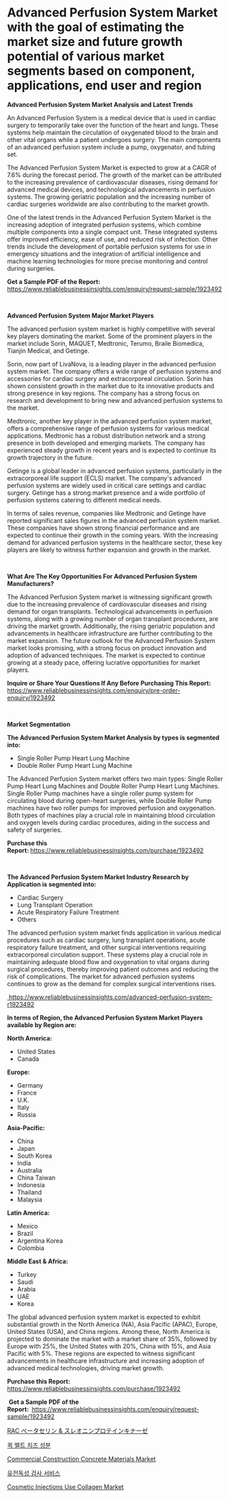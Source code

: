 <p><h1>Advanced Perfusion System Market with the goal of estimating the market size and future growth potential of various market segments based on component, applications, end user and region</h1></p><p><strong>Advanced Perfusion System Market Analysis and Latest Trends</strong></p>
<p><p>An Advanced Perfusion System is a medical device that is used in cardiac surgery to temporarily take over the function of the heart and lungs. These systems help maintain the circulation of oxygenated blood to the brain and other vital organs while a patient undergoes surgery. The main components of an advanced perfusion system include a pump, oxygenator, and tubing set.</p><p>The Advanced Perfusion System Market is expected to grow at a CAGR of 7.6% during the forecast period. The growth of the market can be attributed to the increasing prevalence of cardiovascular diseases, rising demand for advanced medical devices, and technological advancements in perfusion systems. The growing geriatric population and the increasing number of cardiac surgeries worldwide are also contributing to the market growth.</p><p>One of the latest trends in the Advanced Perfusion System Market is the increasing adoption of integrated perfusion systems, which combine multiple components into a single compact unit. These integrated systems offer improved efficiency, ease of use, and reduced risk of infection. Other trends include the development of portable perfusion systems for use in emergency situations and the integration of artificial intelligence and machine learning technologies for more precise monitoring and control during surgeries.</p></p>
<p><strong>Get a Sample PDF of the Report:&nbsp;</strong> <a href="https://www.reliablebusinessinsights.com/enquiry/request-sample/1923492">https://www.reliablebusinessinsights.com/enquiry/request-sample/1923492</a></p>
<p>&nbsp;</p>
<p><strong>Advanced Perfusion System Major Market Players</strong></p>
<p><p>The advanced perfusion system market is highly competitive with several key players dominating the market. Some of the prominent players in the market include Sorin, MAQUET, Medtronic, Terumo, Braile Biomedica, Tianjin Medical, and Getinge.</p><p>Sorin, now part of LivaNova, is a leading player in the advanced perfusion system market. The company offers a wide range of perfusion systems and accessories for cardiac surgery and extracorporeal circulation. Sorin has shown consistent growth in the market due to its innovative products and strong presence in key regions. The company has a strong focus on research and development to bring new and advanced perfusion systems to the market.</p><p>Medtronic, another key player in the advanced perfusion system market, offers a comprehensive range of perfusion systems for various medical applications. Medtronic has a robust distribution network and a strong presence in both developed and emerging markets. The company has experienced steady growth in recent years and is expected to continue its growth trajectory in the future.</p><p>Getinge is a global leader in advanced perfusion systems, particularly in the extracorporeal life support (ECLS) market. The company's advanced perfusion systems are widely used in critical care settings and cardiac surgery. Getinge has a strong market presence and a wide portfolio of perfusion systems catering to different medical needs.</p><p>In terms of sales revenue, companies like Medtronic and Getinge have reported significant sales figures in the advanced perfusion system market. These companies have shown strong financial performance and are expected to continue their growth in the coming years. With the increasing demand for advanced perfusion systems in the healthcare sector, these key players are likely to witness further expansion and growth in the market.</p></p>
<p>&nbsp;</p>
<p><strong>What Are The Key Opportunities For Advanced Perfusion System Manufacturers?</strong></p>
<p><p>The Advanced Perfusion System market is witnessing significant growth due to the increasing prevalence of cardiovascular diseases and rising demand for organ transplants. Technological advancements in perfusion systems, along with a growing number of organ transplant procedures, are driving the market growth. Additionally, the rising geriatric population and advancements in healthcare infrastructure are further contributing to the market expansion. The future outlook for the Advanced Perfusion System market looks promising, with a strong focus on product innovation and adoption of advanced techniques. The market is expected to continue growing at a steady pace, offering lucrative opportunities for market players.</p></p>
<p><strong>Inquire or Share Your Questions If Any Before Purchasing This Report:</strong> <a href="https://www.reliablebusinessinsights.com/enquiry/pre-order-enquiry/1923492">https://www.reliablebusinessinsights.com/enquiry/pre-order-enquiry/1923492</a></p>
<p>&nbsp;</p>
<p><strong>Market Segmentation</strong></p>
<p><strong>The Advanced Perfusion System Market Analysis by types is segmented into:</strong></p>
<p><ul><li>Single Roller Pump Heart Lung Machine</li><li>Double Roller Pump Heart Lung Machine</li></ul></p>
<p><p>The Advanced Perfusion System market offers two main types: Single Roller Pump Heart Lung Machines and Double Roller Pump Heart Lung Machines. Single Roller Pump machines have a single roller pump system for circulating blood during open-heart surgeries, while Double Roller Pump machines have two roller pumps for improved perfusion and oxygenation. Both types of machines play a crucial role in maintaining blood circulation and oxygen levels during cardiac procedures, aiding in the success and safety of surgeries.</p></p>
<p><strong>Purchase this Report:&nbsp;</strong><a href="https://www.reliablebusinessinsights.com/purchase/1923492">https://www.reliablebusinessinsights.com/purchase/1923492</a></p>
<p>&nbsp;</p>
<p><strong>The Advanced Perfusion System Market Industry Research by Application is segmented into:</strong></p>
<p><ul><li>Cardiac Surgery</li><li>Lung Transplant Operation</li><li>Acute Respiratory Failure Treatment</li><li>Others</li></ul></p>
<p><p>The advanced perfusion system market finds application in various medical procedures such as cardiac surgery, lung transplant operations, acute respiratory failure treatment, and other surgical interventions requiring extracorporeal circulation support. These systems play a crucial role in maintaining adequate blood flow and oxygenation to vital organs during surgical procedures, thereby improving patient outcomes and reducing the risk of complications. The market for advanced perfusion systems continues to grow as the demand for complex surgical interventions rises.</p></p>
<p><a href="https://www.reliablebusinessinsights.com/advanced-perfusion-system-r1923492">&nbsp;https://www.reliablebusinessinsights.com/advanced-perfusion-system-r1923492</a></p>
<p><strong>In terms of Region, the Advanced Perfusion System Market Players available by Region are:</strong></p>
<p>
    <p> <strong> North America: </strong>
        <ul>
            <li>United States</li>
            <li>Canada</li>
        </ul>
        </p> 
    <p> <strong> Europe: </strong>
        <ul>
            <li>Germany</li>
            <li>France</li>
            <li>U.K.</li>
            <li>Italy</li>
            <li>Russia</li>
        </ul>
        </p> 
    <p> <strong> Asia-Pacific: </strong>
        <ul>
            <li>China</li>
            <li>Japan</li>
            <li>South Korea</li>
            <li>India</li>
            <li>Australia</li>
            <li>China Taiwan</li>
            <li>Indonesia</li>
            <li>Thailand</li>
            <li>Malaysia</li>
        </ul>
        </p> 
    <p> <strong> Latin America: </strong>
        <ul>
            <li>Mexico</li>
            <li>Brazil</li>
            <li>Argentina Korea</li>
            <li>Colombia</li>
        </ul>
        </p> 
    <p> <strong> Middle East & Africa: </strong>
        <ul>
            <li>Turkey</li>
            <li>Saudi</li>
            <li>Arabia</li>
            <li>UAE</li>
            <li>Korea</li>
        </ul>
    </p>
    </p>
<p><p>The global advanced perfusion system market is expected to exhibit substantial growth in the North America (NA), Asia Pacific (APAC), Europe, United States (USA), and China regions. Among these, North America is projected to dominate the market with a market share of 35%, followed by Europe with 25%, the United States with 20%, China with 15%, and Asia Pacific with 5%. These regions are expected to witness significant advancements in healthcare infrastructure and increasing adoption of advanced medical technologies, driving market growth.</p></p>
<p><strong>Purchase this Report: </strong><a href="https://www.reliablebusinessinsights.com/purchase/1923492">https://www.reliablebusinessinsights.com/purchase/1923492</a></p>
<p>&nbsp;<strong>Get a Sample PDF of the Report:&nbsp;&nbsp;</strong><a href="https://www.reliablebusinessinsights.com/enquiry/request-sample/1923492">https://www.reliablebusinessinsights.com/enquiry/request-sample/1923492</a></p>
<p><strong></strong></p>
<p><p><a href="https://github.com/dawson566/Market-Research-Report-List-1/blob/main/9061346115720.md">RAC ベータセリン & スレオニンプロテインキナーゼ</a></p><p><a href="https://github.com/konokaryan/Market-Research-Report-List-1/blob/main/9677860124958.md">퀵 멜트 치즈 성분</a></p><p><a href="https://github.com/derrinmiltonellis35gcl/Market-Research-Report-List-3/blob/main/commercial-construction-concrete-materials-market.md">Commercial Construction Concrete Materials Market</a></p><p><a href="https://github.com/DavidCarter19662022/Market-Research-Report-List-1/blob/main/6914631111558.md">유전독성 검사 서비스</a></p><p><a href="https://github.com/Chiragrp22/Market-Research-Report-List-5/blob/main/cosmetic-injections-use-collagen-market.md">Cosmetic Injections Use Collagen Market</a></p></p>